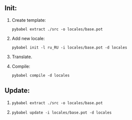 ## Init:

1. Create template:
   ```commandline
   pybabel extract ./src -o locales/base.pot
   ```
   
2. Add new locale:
   ```commandline
   pybabel init -l ru_RU -i locales/base.pot -d locales
   ```
   
3. Translate.

4. Compile: 
   ```commandline
   pybabel compile -d locales
   ```

## Update:

1. ```commandline
   pybabel extract ./src -o locales/base.pot
   ```
   
2. ```commandline
   pybabel update -i locales/base.pot -d locales
   ```